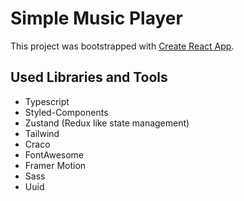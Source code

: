 # Simple Music Player

This project was bootstrapped with [Create React App](https://github.com/facebook/create-react-app).

## Used Libraries and Tools

+ Typescript
+ Styled-Components
+ Zustand (Redux like state management)
+ Tailwind
+ Craco
+ FontAwesome
+ Framer Motion
+ Sass
+ Uuid
